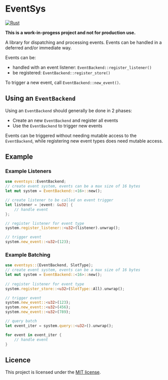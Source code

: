 # EventSys

[![Rust](https://github.com/wutterfly/eventsys/actions/workflows/rust.yml/badge.svg)](https://github.com/wutterfly/eventsys/actions/workflows/rust.yml)

**This is a work-in-progess project and not for production use.**

A library for dispatching and processing events. Events can be handled in a deferred and/or immediate way.

Events can be:
* handled with an event listener: `EventBackend::register_listener()`
* be registered: `EventBackend::register_store()`

To trigger a new event, call `EventBackend::new_event()`.

## Using an `EventBackend`

Using an `EventBackend` should generally be done in 2 phases:
* Create an new `EventBackend` and register all events
* Use the `EventBackend` to trigger new events

Events can be triggered without needing mutable access to the `EventBackend`,
while registering new event types does need mutable access.

## Example

### Example Listeners
```rust
use eventsys::EventBackend;
// create event system, events can be a max size of 16 bytes
let mut system = EventBackend::<16>::new();

// create listener to be called on event trigger
let listener = |event: &u32| {
    // handle event
};

// register listener for event type
system.register_listener::<u32>(listener).unwrap();

// trigger event
system.new_event::<u32>(123);
```

### Example Batching
```rust
use eventsys::{EventBackend, SlotType};
// create event system, events can be a max size of 16 bytes
let mut system = EventBackend::<16>::new();
    
// register listener for event type
system.register_store::<u32>(SlotType::All).unwrap();

// trigger event
system.new_event::<u32>(123);
system.new_event::<u32>(456);
system.new_event::<u32>(789);

// query batch
let event_iter = system.query::<u32>().unwrap();

for event in event_iter {
    // handle event
}
```


## Licence
This project is licensed under the [MIT license](./LICENSE).